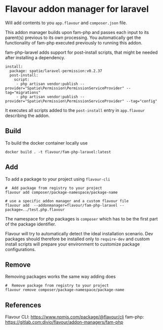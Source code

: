 # Flavour addon manager for laravel

Will add contents to you `app.flavour` and `composer.json` file.


This addon manager builds upon fam-php and passes each input to its parent(s) previous to its own processing.
You automatically get the functionality of fam-php executed previously to running this addon.

fam-php-laravel adds support for post-install scripts, that might be needed after installing a dependency.

```
install:
  package: spatie/laravel-permission:v0.2.37
  post-install:
    script:
     - php artisan vendor:publish --provider="Spatie\Permission\PermissionServiceProvider" --tag="migrations"
     - php artisan vendor:publish --provider="Spatie\Permission\PermissionServiceProvider" --tag="config"
```

It executes all scripts added to the `post-install` entry in `app.flavour` describing the addon.



## Build

To build the docker container locally use

```
docker build . -t flavour/fam-php-laravel:latest
```

## Add

To add a package to your project using `flavour-cli`

```
#  Add package from registry to your project
flavour add composer/package-namespace/package-name

# use a specific addon manager and a custom flavour file
flavour add  --addonmanager=flavour/fam-php-laravel --package=../test.php.flavour
```

The namespace for php packages is `composer` which has to be the first part of the package identifier.

Flavour will try to automatically detect the ideal installation scenario. Dev packages should therefore be installed only to `require-dev` and custom install scripts will prepare your environment to customize package configurations.

## Remove

Removing packages works the same way adding does

```
#  Remove package from registry to your project
flavour remove composer/package-namespace/package-name
```

## References

Flavour CLI: https://www.npmjs.com/package/@flavour/cli
fam-php: https://gitlab.com:divio/flavour/addon-managers/fam-php
